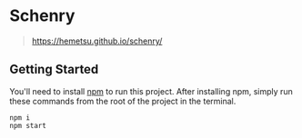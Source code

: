# Schenry
> https://hemetsu.github.io/schenry/

## Getting Started
You'll need to install [npm](https://www.npmjs.com/get-npm) to run this project. After installing npm,  simply run these commands from the root of the project in the terminal.
```
npm i
npm start
```